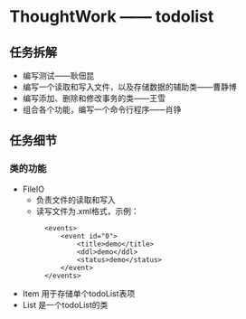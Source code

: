 # ThoughtWork —— todolist
## 任务拆解
* 编写测试——耿佃昆
* 编写一个读取和写入文件，以及存储数据的辅助类——曹静博
* 编写添加、删除和修改事务的类——王雪
* 组合各个功能，编写一个命令行程序——肖铮
## 任务细节
### 类的功能
* FileIO 
    * 负责文件的读取和写入
    * 读写文件为.xml格式，示例：
        <?xml version="1.0" encoding="UTF-8"?>    
            <events>    
                <event id="0">  
                    <title>demo</title>  
                    <ddl>demo</ddl>  
                    <status>demo</status>  
                </event>    
            </events>    
* Item 用于存储单个todoList表项
* List 是一个todoList的类


